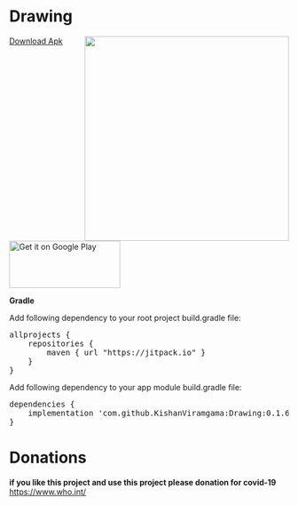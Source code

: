# Drawing

<img src="https://github.com/KishanViramgama/Drawing/blob/master/app_demo.gif" height="368px" align="right" style="max-width:100%;"></ima>

[Download Apk](https://github.com/KishanViramgama/Drawing/blob/master/DrawingDmo.apk)</br>

<a href='https://play.google.com/store/apps/developer?id=Krishna+app+worlds&pcampaignid=pcampaignidMKT-Other-global-all-co-prtnr-py-PartBadge-Mar2515-1'><img alt='Get it on Google Play' src='https://play.google.com/intl/en_us/badges/static/images/badges/en_badge_web_generic.png' width="200" height="85"/></a>

<b>Gradle</b>

Add following dependency to your root project build.gradle file:

<pre>
allprojects {
    repositories {
        maven { url "https://jitpack.io" }
    }
}
</pre>

Add following dependency to your app module build.gradle file:

<pre>
dependencies {
    implementation 'com.github.KishanViramgama:Drawing:0.1.6'
}
</pre>



# Donations
<b>if you like this project and use this project please donation for covid-19</b> <a href="https://www.who.int/" target="_blank" rel="noopener noreferrer">https://www.who.int/</a>
    
